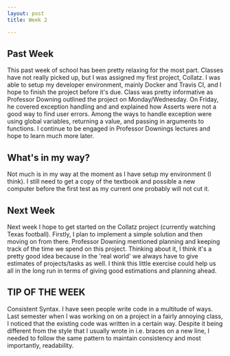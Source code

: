 ```yaml
---
layout: post
title: Week 2

---
```

## Past Week
This past week of school has been pretty relaxing for the most part. Classes have not really picked up, but I was assigned my first project, Collatz. I was able to setup my developer environment, mainly Docker and Travis CI, and I hope to finish the project before it's due. Class was pretty informative as Professor Downing outlined the project on Monday/Wednesday. On Friday, he covered exception handling and and explained how Asserts were not a good way to find user errors. Among the ways to handle exception were using global variables, returning a value, and passing in arguments to functions. I continue to be engaged in Professor Downings lectures and hope to learn much more later. 

## What's in my way?
Not much is in my way at the moment as I have setup my environment (I think). I still need to get a copy of the textbook and possible a new computer before the first test as my current one probably will not cut it. 

## Next Week
Next week I hope to get started on the Collatz project (currently watching Texas football). Firstly, I plan to implement a simple solution and then moving on from there. Professor Downing mentioned planning and keeping track of the time we spend on this project. Thinking about it, I think it's a pretty good idea because in the 'real world' we always have to give estimates of projects/tasks as well. I think this little exercise could help us all in the long run in terms of giving good estimations and planning ahead. 

## TIP OF THE WEEK
Consistent Syntax. I have seen people write code in a multitude of ways. Last semester when I was working on on a project in a fairly annoying class, I noticed that the existing code was written in a certain way. Despite it being different from the style that I usually wrote in i.e. braces on a new line, I needed to follow the same pattern to maintain consistency and most importantly, readability. 
